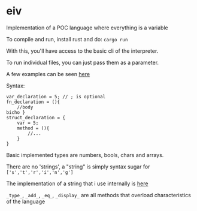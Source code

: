 # eiv
Implementation of a POC language where everything is a variable

To compile and run, install rust and do:
``cargo run``

With this, you'll have access to the basic cli of the interpreter.

To run individual files, you can just pass them as a parameter.

A few examples can be seen [here](src/tests/)

Syntax:
```
var_declaration = 5; // ; is optional
fn_declaration = (){
    //body
bicho }
struct_declaration = {
    var = 5;
    method = (){
        //...
    }
}
```

Basic implemented types are numbers, bools, chars and arrays.

There are no 'strings', a "string" is simply syntax sugar for `['s','t','r','i','n','g']`

The implementation of a string that i use internally is [here](src/tests/string.eiv)

`_type_`, `_add_`, `_eq_`, `_display_` are all methods that overload characteristics of the language
